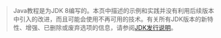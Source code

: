 > Java教程是为JDK 8编写的。本页中描述的示例和实践并没有利用后续版本中引入的改进，而且可能会使用不再可用的技术。有关所有JDK版本的新特性、增强、已删除或废弃选项的信息，请参阅[JDK发行说明](https://www.oracle.com/technetwork/java/javase/jdk-relnotes-index-2162236.html)。